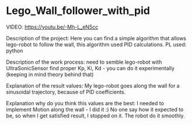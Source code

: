 # Lego_Wall_follower_with_pid

VIDEO:
https://youtu.be/-Mh-L_eN5cc

Description of the project:
Here you can find a simple algorithm that allows lego-robot to follow the wall, this algorithm used PID calculations.
PL used: python


Description of the work process:
need to semble lego-robot with UltraSonicSensor
find proper Kp, Ki, Kd - you can do it experimentally (keeping in mind theory behind that)


Explanation of the result values:
My lego-robot goes along the wall for a sinusoidal trajectory, because of PID coefficients.

Explanation why do you think this values are the best:
I needed to implement Motion along the wall - I did it :) No one say how it expected to be, so when I get satisfied result, I stopped on it. 
The robot do it smoothly.
